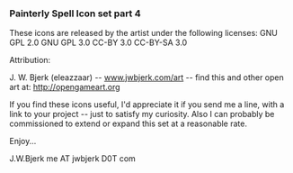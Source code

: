 
### Painterly Spell Icon set part 4

These icons are released by the artist under the following licenses:
GNU GPL 2.0
GNU GPL 3.0
CC-BY 3.0
CC-BY-SA 3.0

Attribution:

J. W. Bjerk (eleazzaar) -- www.jwbjerk.com/art  -- find this and other open art at: http://opengameart.org


If you find these icons useful, I'd appreciate it if you send me a line, with a link to your project -- just to satisfy my curiosity.
Also I can probably be commissioned to extend or expand this set at a reasonable rate.

Enjoy...

J.W.Bjerk
me AT jwbjerk D0T com


